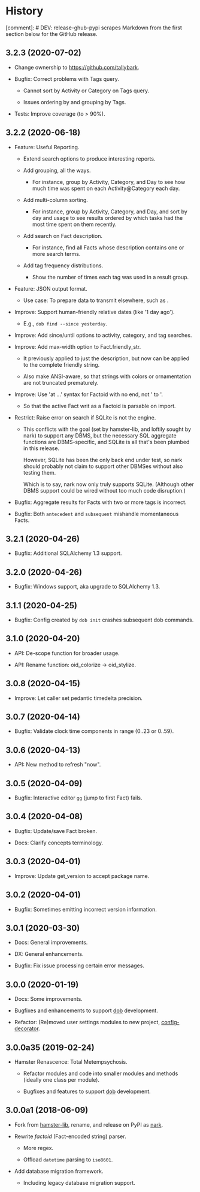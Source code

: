 # History

[comment]: # DEV: release-ghub-pypi scrapes Markdown from the first section below for the GitHub release.

## 3.2.3 (2020-07-02)

- Change ownership to https://github.com/tallybark.

- Bugfix: Correct problems with Tags query.

  - Cannot sort by Activity or Category on Tags query.

  - Issues ordering by and grouping by Tags.

- Tests: Improve coverage (to > 90%).

## 3.2.2 (2020-06-18)

- Feature: Useful Reporting.

  - Extend search options to produce interesting reports.

  - Add grouping, all the ways.

    - For instance, group by Activity, Category, and Day to see
      how much time was spent on each Activity@Category each day.

  - Add multi-column sorting.

    - For instance, group by Activity, Category, and Day, and sort
      by day and usage to see results ordered by which tasks had the
      most time spent on them recently.

  - Add search on Fact description.

    - For instance, find all Facts whose description contains one
      or more search terms.

  - Add tag frequency distributions.

     - Show the number of times each tag was used in a result group.

- Feature: JSON output format.

   - Use case: To prepare data to transmit elsewhere, such as <third-
     party timesheet server>.

- Improve: Support human-friendly relative dates (like '1 day ago').

   - E.g., `dob find --since yesterday`.

- Improve: Add since/until options to activity, category, and tag searches.

- Improve: Add max-width option to Fact.friendly_str.

  - It previously applied to just the description, but now can be applied
    to the complete friendly string.

  - Also make ANSI-aware, so that strings with colors or ornamentation
    are not truncated prematurely.

- Improve: Use 'at ...' syntax for Factoid with no end, not ' to <now>'.

   - So that the active Fact writ as a Factoid is parsable on import.

- Restrict: Raise error on search if SQLite is not the engine.

  - This conflicts with the goal (set by hamster-lib, and loftily sought
    by nark) to support any DBMS, but the necessary SQL aggregate functions
    are DBMS-specific, and SQLite is all that's been plumbed in this release.

    However, SQLite has been the only back end under test, so nark should
    probably not claim to support other DBMSes without also testing them.

    Which is to say, nark now only truly supports SQLite. (Although other
    DBMS support could be wired without too much code disruption.)

- Bugfix: Aggregate results for Facts with two or more tags is incorrect.

- Bugfix: Both `antecedent` and `subsequent` mishandle momentaneous Facts.

## 3.2.1 (2020-04-26)

- Bugfix: Additional SQLAlchemy 1.3 support.

## 3.2.0 (2020-04-26)

- Bugfix: Windows support, aka upgrade to SQLAlchemy 1.3.

## 3.1.1 (2020-04-25)

- Bugfix: Config created by `dob init` crashes subsequent dob commands.

## 3.1.0 (2020-04-20)

- API: De-scope function for broader usage.

- API: Rename function: oid_colorize → oid_stylize.

## 3.0.8 (2020-04-15)

- Improve: Let caller set pedantic timedelta precision.

## 3.0.7 (2020-04-14)

- Bugfix: Validate clock time components in range (0..23 or 0..59).

## 3.0.6 (2020-04-13)

- API: New method to refresh "now".

## 3.0.5 (2020-04-09)

- Bugfix: Interactive editor `gg` (jump to first Fact) fails.

## 3.0.4 (2020-04-08)

- Bugfix: Update/save Fact broken.

- Docs: Clarify concepts terminology.

## 3.0.3 (2020-04-01)

- Improve: Update get_version to accept package name.

## 3.0.2 (2020-04-01)

- Bugfix: Sometimes emitting incorrect version information.

## 3.0.1 (2020-03-30)

- Docs: General improvements.

- DX: General enhancements.

- Bugfix: Fix issue processing certain error messages.

## 3.0.0 (2020-01-19)

- Docs: Some improvements.

- Bugfixes and enhancements to support [dob](https://github.com/tallybark/dob) development.

- Refactor: (Re)moved user settings modules to new project, [config-decorator](https://github.com/hotoffthehamster/config-decorator).

## 3.0.0a35 (2019-02-24)

- Hamster Renascence: Total Metempsychosis.

  - Refactor modules and code into smaller modules and methods
    (ideally one class per module).

  - Bugfixes and features to support
    [dob](https://github.com/tallybark/dob)
    development.

## 3.0.0a1 (2018-06-09)

- Fork from
  [hamster-lib](https://nark.readthedocs.io/en/latest/history-hamster-lib.html),
  rename, and release on PyPI as
  [nark](https://pypi.org/project/nark).

- Rewrite *factoid* (Fact-encoded string) parser.

  - More regex.

  - Offload `datetime` parsing to `iso8601`.

- Add database migration framework.

  - Including legacy database migration support.

